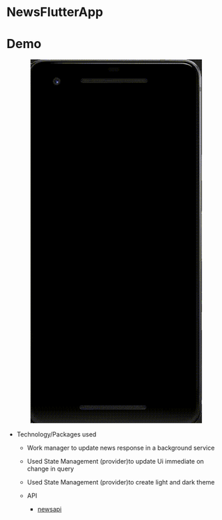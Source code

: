 # NewsFlutterApp

 

# Demo
<p align='center'>
<img  src="assets/technews.gif">
</p>

* Technology/Packages used 
  * Work manager to update news response in a background service
  * Used State Management (provider)to update Ui immediate on change in query
  * Used State Management (provider)to create light and dark theme
      
  * API
      * [newsapi](https://newsapi.org/)
  
  
  
  


  
